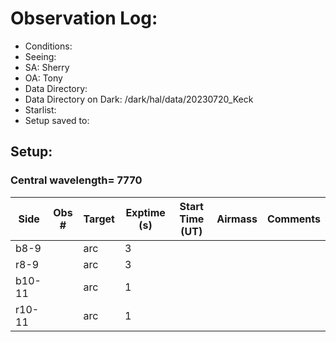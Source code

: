 # Observation Log: 

* Conditions: 
* Seeing: 
* SA: Sherry
* OA: Tony
* Data Directory: 
* Data Directory on Dark: /dark/hal/data/20230720_Keck
* Starlist: 
* Setup saved to: 

## Setup: 

    
### Central wavelength= 7770


| Side | Obs #     | Target    | Exptime (s) | Start Time (UT) | Airmass | Comments                                                   |
|------|-----------|-----------|-------------|-----------------|---------|------------------------------------------------------------|
|b8-9||     arc  |3| |||
|r8-9||     arc  |3| |||
|b10-11||     arc  |1| |||
|r10-11||     arc  |1| |||
